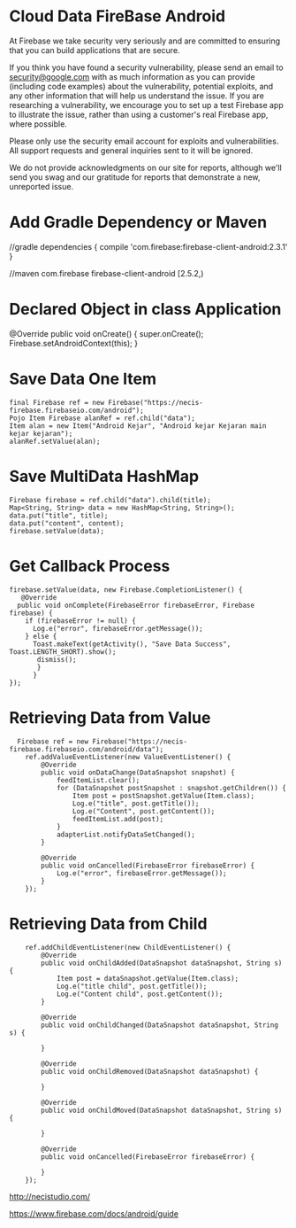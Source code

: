 # Cloud Data FireBase Android
At Firebase we take security very seriously and are committed to ensuring that you can build applications that are secure.

If you think you have found a security vulnerability, please send an email to security@google.com with as much information as you can provide (including code examples) about the vulnerability, potential exploits, and any other information that will help us understand the issue. If you are researching a vulnerability, we encourage you to set up a test Firebase app to illustrate the issue, rather than using a customer's real Firebase app, where possible.

Please only use the security email account for exploits and vulnerabilities. All support requests and general inquiries sent to it will be ignored.

We do not provide acknowledgments on our site for reports, although we'll send you swag and our gratitude for reports that demonstrate a new, unreported issue.

# Add Gradle Dependency or Maven

//gradle
dependencies {
    compile 'com.firebase:firebase-client-android:2.3.1'
}

//maven
<dependency>
    <groupId>com.firebase</groupId>
    <artifactId>firebase-client-android</artifactId>
    <version>[2.5.2,)</version>
</dependency>

# Declared Object in class Application
@Override
    public void onCreate() {
        super.onCreate();
        Firebase.setAndroidContext(this);
    }

# Save Data One Item
    final Firebase ref = new Firebase("https://necis-firebase.firebaseio.com/android");
    Pojo Item Firebase alanRef = ref.child("data");
    Item alan = new Item("Android Kejar", "Android kejar Kejaran main kejar kejaran");
    alanRef.setValue(alan);

# Save MultiData HashMap
    Firebase firebase = ref.child("data").child(title);
    Map<String, String> data = new HashMap<String, String>();
    data.put("title", title);
    data.put("content", content);
    firebase.setValue(data);
# Get Callback Process
    firebase.setValue(data, new Firebase.CompletionListener() {
       @Override
      public void onComplete(FirebaseError firebaseError, Firebase firebase) {
        if (firebaseError != null) {
          Log.e("error", firebaseError.getMessage());
        } else {
          Toast.makeText(getActivity(), "Save Data Success", Toast.LENGTH_SHORT).show();
           dismiss();
           }
          }
    });
    
# Retrieving Data from Value
      Firebase ref = new Firebase("https://necis-firebase.firebaseio.com/android/data");
        ref.addValueEventListener(new ValueEventListener() {
            @Override
            public void onDataChange(DataSnapshot snapshot) {
                feedItemList.clear();
                for (DataSnapshot postSnapshot : snapshot.getChildren()) {
                    Item post = postSnapshot.getValue(Item.class);
                    Log.e("title", post.getTitle());
                    Log.e("Content", post.getContent());
                    feedItemList.add(post);
                }
                adapterList.notifyDataSetChanged();
            }

            @Override
            public void onCancelled(FirebaseError firebaseError) {
                Log.e("error", firebaseError.getMessage());
            }
        });
# Retrieving Data from Child
        ref.addChildEventListener(new ChildEventListener() {
            @Override
            public void onChildAdded(DataSnapshot dataSnapshot, String s) {
                Item post = dataSnapshot.getValue(Item.class);
                Log.e("title child", post.getTitle());
                Log.e("Content child", post.getContent());
            }

            @Override
            public void onChildChanged(DataSnapshot dataSnapshot, String s) {

            }

            @Override
            public void onChildRemoved(DataSnapshot dataSnapshot) {

            }

            @Override
            public void onChildMoved(DataSnapshot dataSnapshot, String s) {

            }

            @Override
            public void onCancelled(FirebaseError firebaseError) {

            }
        });
http://necistudio.com/

https://www.firebase.com/docs/android/guide

